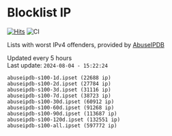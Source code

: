 # Blocklist IP

[![Hits](https://hits.seeyoufarm.com/api/count/incr/badge.svg?url=https%3A%2F%2Fgithub.com%2Fborestad%2Fblocklist-ip%2F&count_bg=%2379C83D&title_bg=%23555555&icon=&icon_color=%23E7E7E7&title=hits&edge_flat=false)](https://hits.seeyoufarm.com)  ![CI](https://img.shields.io/github/workflow/status/borestad/blocklist-ip/CI?style=flat-square)

Lists with worst IPv4 offenders, provided by [AbuseIPDB](https://www.abuseipdb.com/)

<!-- FOOTER-PLACEHOLDER -->
Updated every 5 hours<br>
Last update: `2024-08-04 - 15:22:24`
```
abuseipdb-s100-1d.ipset (22688 ip)
abuseipdb-s100-2d.ipset (27784 ip)
abuseipdb-s100-3d.ipset (31116 ip)
abuseipdb-s100-7d.ipset (38723 ip)
abuseipdb-s100-30d.ipset (60912 ip)
abuseipdb-s100-60d.ipset (91268 ip)
abuseipdb-s100-90d.ipset (113687 ip)
abuseipdb-s100-120d.ipset (132551 ip)
abuseipdb-s100-all.ipset (597772 ip)
```
